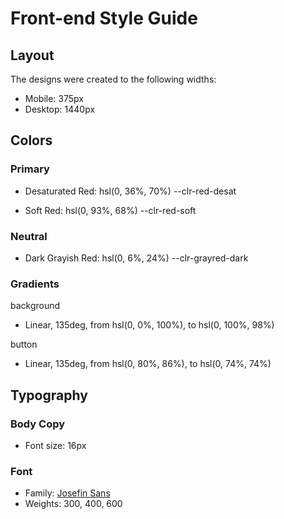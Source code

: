 # Front-end Style Guide

## Layout

The designs were created to the following widths:

- Mobile: 375px
- Desktop: 1440px

## Colors

### Primary

- Desaturated Red: hsl(0, 36%, 70%)
--clr-red-desat

- Soft Red: hsl(0, 93%, 68%)
--clr-red-soft

### Neutral

- Dark Grayish Red: hsl(0, 6%, 24%)
--clr-grayred-dark

### Gradients

background
- Linear, 135deg, from hsl(0, 0%, 100%), to hsl(0, 100%, 98%)

button
- Linear, 135deg, from hsl(0, 80%, 86%), to hsl(0, 74%, 74%)

## Typography

### Body Copy

- Font size: 16px

### Font

- Family: [Josefin Sans](https://fonts.google.com/specimen/Josefin+Sans)
- Weights: 300, 400, 600
